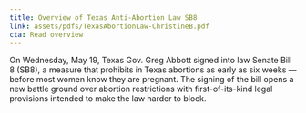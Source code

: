```yaml
---
title: Overview of Texas Anti-Abortion Law SB8
link: assets/pdfs/TexasAbortionLaw-ChristineB.pdf
cta: Read overview
---
```


On Wednesday, May 19, Texas Gov. Greg Abbott signed into law Senate Bill 8
(SB8), a measure that prohibits in Texas abortions as early as six weeks — before most
women know they are pregnant. The signing of the bill opens a new battle ground over
abortion restrictions with first-of-its-kind legal provisions intended to make the law
harder to block.
